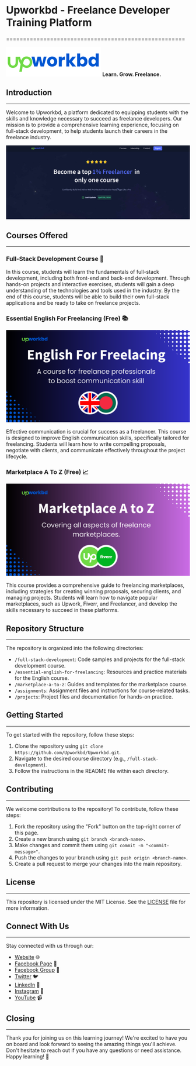 # Upworkbd - Freelance Developer Training Platform
=====================================================

![Logo](logo.svg) **Learn. Grow. Freelance.**

## Introduction
---------------

Welcome to Upworkbd, a platform dedicated to equipping students with the skills and knowledge necessary to succeed as freelance developers. Our mission is to provide a comprehensive learning experience, focusing on full-stack development, to help students launch their careers in the freelance industry.

![Upworkbd Website Screenshot](upworkbd-website-screenshot.png)

## Courses Offered
-----------------

### Full-Stack Development Course 🚀

In this course, students will learn the fundamentals of full-stack development, including both front-end and back-end development. Through hands-on projects and interactive exercises, students will gain a deep understanding of the technologies and tools used in the industry. By the end of this course, students will be able to build their own full-stack applications and be ready to take on freelance projects.

### Essential English For Freelancing (Free) 📚
![Essential English Banner](essential-english.svg)

Effective communication is crucial for success as a freelancer. This course is designed to improve English communication skills, specifically tailored for freelancing. Students will learn how to write compelling proposals, negotiate with clients, and communicate effectively throughout the project lifecycle.

### Marketplace A To Z (Free) 📈
![Marketplace A To Z Banner](marketplace-professional.svg)

This course provides a comprehensive guide to freelancing marketplaces, including strategies for creating winning proposals, securing clients, and managing projects. Students will learn how to navigate popular marketplaces, such as Upwork, Fiverr, and Freelancer, and develop the skills necessary to succeed in these platforms.

## Repository Structure
-------------------------

The repository is organized into the following directories:

* `/full-stack-development`: Code samples and projects for the full-stack development course.
* `/essential-english-for-freelancing`: Resources and practice materials for the English course.
* `/marketplace-a-to-z`: Guides and templates for the marketplace course.
* `/assignments`: Assignment files and instructions for course-related tasks.
* `/projects`: Project files and documentation for hands-on practice.

## Getting Started
-------------------

To get started with the repository, follow these steps:

1. Clone the repository using `git clone https://github.com/Upworkbd/Upworkbd.git`.
2. Navigate to the desired course directory (e.g., `/full-stack-development`).
3. Follow the instructions in the README file within each directory.

## Contributing
--------------

We welcome contributions to the repository! To contribute, follow these steps:

1. Fork the repository using the "Fork" button on the top-right corner of this page.
2. Create a new branch using `git branch <branch-name>`.
3. Make changes and commit them using `git commit -m "<commit-message>"`.
4. Push the changes to your branch using `git push origin <branch-name>`.
5. Create a pull request to merge your changes into the main repository.

## License
---------

This repository is licensed under the MIT License. See the [LICENSE](LICENSE) file for more information.

## Connect With Us
-------------------

Stay connected with us through our:

* [Website](https://upworkbd.com) 🌐
* [Facebook Page](https://www.facebook.com/upworkbdcom/) 👥
* [Facebook Group](www.facebook.com/groups/devupworkbd/) 💬
* [Twitter](https://twitter.com/Upworkbd) 🐦
* [LinkedIn](https://www.linkedin.com/company/Upworkbd/) 💼
* [Instagram](https://www.instagram.com/Upworkbd/) 📸
* [YouTube](https://www.youtube.com/Upworkbd) 📹

## Closing
----------

Thank you for joining us on this learning journey! We're excited to have you on board and look forward to seeing the amazing things you'll achieve. Don't hesitate to reach out if you have any questions or need assistance. Happy learning! 🎉
